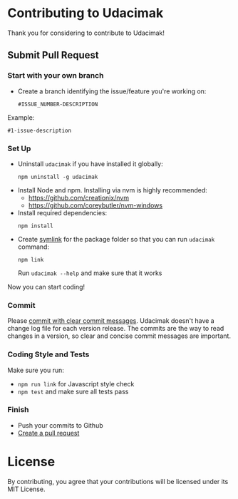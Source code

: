 # Contributing to Udacimak

Thank you for considering to contribute to Udacimak!

## Submit Pull Request

### Start with your own branch
- Create a branch identifying the issue/feature you're working on:

  ```
  #ISSUE_NUMBER-DESCRIPTION
  ```

Example:

  ```
  #1-issue-description
  ```

### Set Up
- Uninstall `udacimak` if you have installed it globally:
  ```
  npm uninstall -g udacimak
  ```
- Install Node and npm. Installing via nvm is highly recommended:
  - https://github.com/creationix/nvm
  - https://github.com/coreybutler/nvm-windows
- Install required dependencies:
  ```shell
  npm install
  ```
- Create [symlink](https://docs.npmjs.com/cli/link) for the package folder so
that you can run `udacimak` command:
  ```shell
  npm link
  ```
  Run `udacimak --help` and make sure that it works

Now you can start coding!

### Commit
Please [commit with clear commit messages](https://github.com/trein/dev-best-practices/wiki/Git-Commit-Best-Practices).
Udacimak doesn't have a change log file for each version release. The commits
are the way to read changes in a version, so clear and concise commit
messages are important.

### Coding Style and Tests
Make sure you run:
- `npm run link` for Javascript style check
- `npm test` and make sure all tests pass

### Finish
- Push your commits to Github
- [Create a pull request](https://help.github.com/articles/creating-a-pull-request/)

# License
By contributing, you agree that your contributions will be licensed under
its MIT License.
